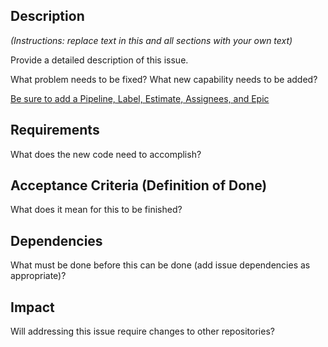 ## Description

*(Instructions: replace text in this and all sections with your own text)*

Provide a detailed description of this issue.

What problem needs to be fixed? What new capability needs to be added?

[Be sure to add a Pipeline, Label, Estimate, Assignees, and Epic](https://jointcenterforsatellitedataassimilation-jedi-docs.readthedocs-hosted.com/en/latest/inside/practices/issues.html)

## Requirements

What does the new code need to accomplish?

## Acceptance Criteria (Definition of Done)

What does it mean for this to be finished?

## Dependencies

What must be done before this can be done (add issue dependencies as appropriate)?

## Impact

Will addressing this issue require changes to other repositories?
